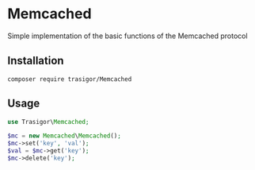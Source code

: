 # Memcached
Simple implementation of the basic functions of the Memcached protocol

## Installation

```
composer require trasigor/Memcached
```

## Usage

```php
use Trasigor\Memcached;

$mc = new Memcached\Memcached();
$mc->set('key', 'val');
$val = $mc->get('key');
$mc->delete('key');
```
